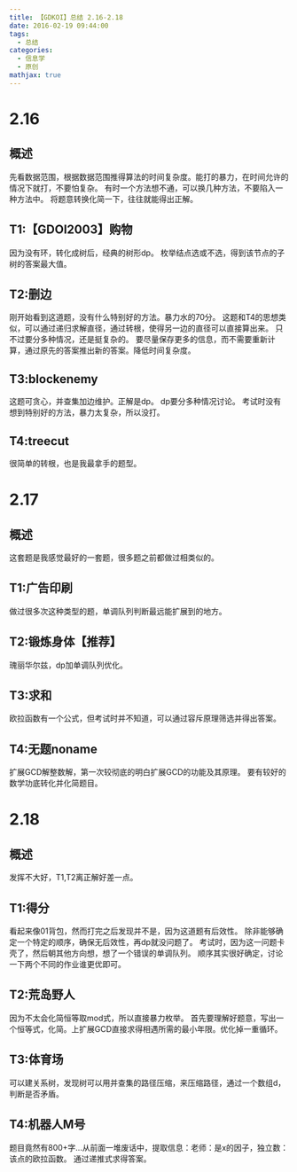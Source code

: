```yaml
---
title: 【GDKOI】总结 2.16-2.18
date: 2016-02-19 09:44:00
tags:
  - 总结
categories:
  - 信息学
  - 原创
mathjax: true
---
```

# 2.16
## 概述
先看数据范围，根据数据范围推得算法的时间复杂度。能打的暴力，在时间允许的情况下就打，不要怕复杂。
有时一个方法想不通，可以换几种方法，不要陷入一种方法中。
将题意转换化简一下，往往就能得出正解。

## T1:【GDOI2003】购物
因为没有环，转化成树后，经典的树形dp。
枚举结点选或不选，得到该节点的子树的答案最大值。

## T2:删边
刚开始看到这道题，没有什么特别好的方法。暴力水的70分。
这题和T4的思想类似，可以通过递归求解直径，通过转根，使得另一边的直径可以直接算出来。
只不过要分多种情况，还是挺复杂的。
要尽量保存更多的信息，而不需要重新计算，通过原先的答案推出新的答案。降低时间复杂度。

## T3:blockenemy 
这题可贪心，并查集加边维护。正解是dp。
dp要分多种情况讨论。
考试时没有想到特别好的方法，暴力太复杂，所以没打。

## T4:treecut 
很简单的转根，也是我最拿手的题型。

# 2.17
## 概述
这套题是我感觉最好的一套题，很多题之前都做过相类似的。

## T1:广告印刷
做过很多次这种类型的题，单调队列判断最远能扩展到的地方。

## T2:锻炼身体【推荐】
瑰丽华尔兹，dp加单调队列优化。

## T3:求和
欧拉函数有一个公式，但考试时并不知道，可以通过容斥原理筛选并得出答案。

## T4:无题noname
扩展GCD解整数解，第一次较彻底的明白扩展GCD的功能及其原理。
要有较好的数学功底转化并化简题目。

# 2.18
## 概述
发挥不大好，T1,T2离正解好差一点。

## T1:得分
看起来像01背包，然而打完之后发现并不是，因为这道题有后效性。
除非能够确定一个特定的顺序，确保无后效性，再dp就没问题了。
考试时，因为这一问题卡壳了，然后朝其他方向想，想了一个错误的单调队列。
顺序其实很好确定，讨论一下两个不同的作业谁更优即可。

## T2:荒岛野人
因为不太会化简恒等取mod式，所以直接暴力枚举。
首先要理解好题意，写出一个恒等式，化简。上扩展GCD直接求得相遇所需的最小年限。优化掉一重循环。

## T3:体育场
可以建关系树，发现树可以用并查集的路径压缩，来压缩路径，通过一个数组d，判断是否矛盾。

## T4:机器人M号
题目竟然有800+字...从前面一堆废话中，提取信息：老师：是x的因子，独立数：该点的欧拉函数。
通过递推式求得答案。
